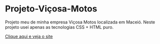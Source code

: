 # Projeto-Viçosa-Motos
 Projeto meu de minha empresa Viçosa Motos localizada em Maceió.
 Neste projeto usei apenas as tecnologias CSS + HTML puro.

<a href="https://max-codejs.github.io/Projeto-Vicosa-Motos/index.html" >Clique aqui e veja o site</a>

